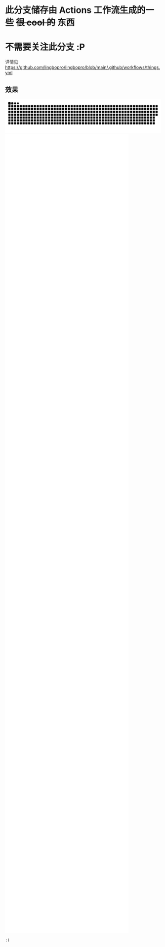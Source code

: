 # 此分支储存由 Actions 工作流生成的一些 ~~很 cool 的~~ 东西
# 不需要关注此分支 \:P

详情见 https://github.com/lingbopro/lingbopro/blob/main/.github/workflows/things.yml

## 效果

<picture align="center" title="GitHub contribution grid snake animation">
  <source media="(prefers-color-scheme: dark)" srcset="https://raw.githubusercontent.com/lingbopro/lingbopro/output/github-contribution-grid-snake-dark.svg" />
  <source media="(prefers-color-scheme: light)" srcset="https://raw.githubusercontent.com/lingbopro/lingbopro/output/github-contribution-grid-snake.svg" />
  <!-- Mirror -->
  <source media="(prefers-color-scheme: dark)" srcset="https://raw.gitmirror.com/lingbopro/lingbopro/output/github-contribution-grid-snake-dark.svg" />
  <source media="(prefers-color-scheme: light)" srcset="https://raw.gitmirror.com/lingbopro/lingbopro/output/github-contribution-grid-snake.svg" />
  <img alt="GitHub contribution grid snake animation" src="https://raw.githubusercontent.com/lingbopro/lingbopro/output/github-contribution-grid-snake.svg" />
</picture>

<picture width="400" align="center" title="Metrics">
  <source srcset="https://raw.githubusercontent.com/lingbopro/lingbopro/output/metrics.svg" />
  <source srcset="https://raw.gitmirror.com/lingbopro/lingbopro/output/metrics.svg" />
  <img align="center" src="https://raw.githubusercontent.com/lingbopro/lingbopro/output/metrics.svg" width="400" />
</picture>

<code>:)</code>
